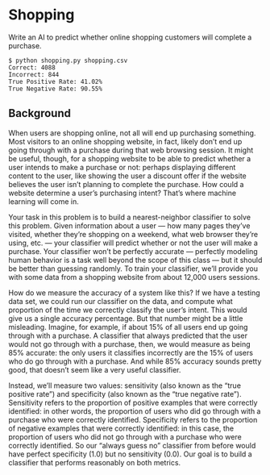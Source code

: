 # Shopping

Write an AI to predict whether online shopping customers will complete a purchase.

```
$ python shopping.py shopping.csv
Correct: 4088
Incorrect: 844
True Positive Rate: 41.02%
True Negative Rate: 90.55%
```

## Background

When users are shopping online, not all will end up purchasing something. Most visitors to an online shopping website, in fact, likely don’t end up going through with a purchase during that web browsing session. It might be useful, though, for a shopping website to be able to predict whether a user intends to make a purchase or not: perhaps displaying different content to the user, like showing the user a discount offer if the website believes the user isn’t planning to complete the purchase. How could a website determine a user’s purchasing intent? That’s where machine learning will come in.

Your task in this problem is to build a nearest-neighbor classifier to solve this problem. Given information about a user — how many pages they’ve visited, whether they’re shopping on a weekend, what web browser they’re using, etc. — your classifier will predict whether or not the user will make a purchase. Your classifier won’t be perfectly accurate — perfectly modeling human behavior is a task well beyond the scope of this class — but it should be better than guessing randomly. To train your classifier, we’ll provide you with some data from a shopping website from about 12,000 users sessions.

How do we measure the accuracy of a system like this? If we have a testing data set, we could run our classifier on the data, and compute what proportion of the time we correctly classify the user’s intent. This would give us a single accuracy percentage. But that number might be a little misleading. Imagine, for example, if about 15% of all users end up going through with a purchase. A classifier that always predicted that the user would not go through with a purchase, then, we would measure as being 85% accurate: the only users it classifies incorrectly are the 15% of users who do go through with a purchase. And while 85% accuracy sounds pretty good, that doesn’t seem like a very useful classifier.

Instead, we’ll measure two values: sensitivity (also known as the “true positive rate”) and specificity (also known as the “true negative rate”). Sensitivity refers to the proportion of positive examples that were correctly identified: in other words, the proportion of users who did go through with a purchase who were correctly identified. Specificity refers to the proportion of negative examples that were correctly identified: in this case, the proportion of users who did not go through with a purchase who were correctly identified. So our “always guess no” classifier from before would have perfect specificity (1.0) but no sensitivity (0.0). Our goal is to build a classifier that performs reasonably on both metrics.
